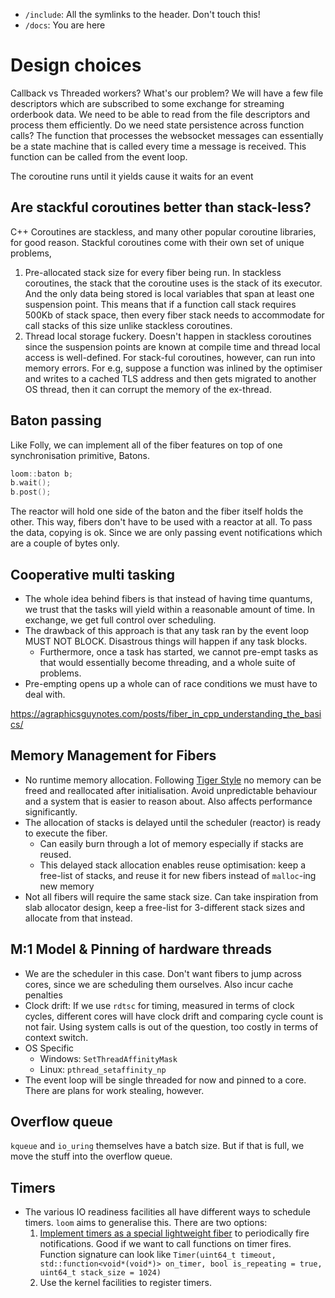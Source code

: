 - `/include`: All the symlinks to the header. Don't touch this!
- `/docs`: You are here

# Design choices

Callback vs Threaded workers?
What's our problem?
We will have a few file descriptors which are subscribed to some exchange for streaming orderbook data.
We need to be able to read from the file descriptors and process them efficiently.
Do we need state persistence across function calls? The function that processes the websocket messages can essentially
be a state machine that is called every time a message is received. This function can be called from the event loop.

The coroutine runs until it yields cause it waits for an event

## Are stackful coroutines better than stack-less?

C++ Coroutines are stackless, and many other popular coroutine libraries, for good reason. Stackful coroutines come with
their own set of unique problems,

1. Pre-allocated stack size for every fiber being run.
   In stackless coroutines, the stack that the coroutine uses is the stack of its executor. And the only data being
   stored is local variables that span at least one suspension point. This means that if a function call stack requires
   500Kb of stack space, then every fiber stack needs to accommodate for call stacks of this size unlike stackless
   coroutines.
2. Thread local storage fuckery. Doesn't happen in stackless coroutines since the suspension points are known at compile
   time and thread local access is well-defined. For stack-ful coroutines, however, can run into memory errors. For e.g,
   suppose a function was inlined by the optimiser and writes to a cached TLS address and then gets migrated to another
   OS thread, then it can corrupt the memory of the ex-thread.

## Baton passing

Like Folly, we can implement all of the fiber features on top of one synchronisation primitive, Batons.

```cpp
loom::baton b;
b.wait();
b.post();
```

The reactor will hold one side of the baton and the fiber itself holds the other. This way, fibers don't have to be used
with a reactor at all. To pass the data, copying is ok. Since we are only passing event notifications which are a couple
of bytes only.

## Cooperative multi tasking

- The whole idea behind fibers is that instead of having time quantums, we trust that the tasks will yield within a
  reasonable amount of time. In exchange, we get full control over scheduling.
- The drawback of this approach is that any task ran by the event loop MUST NOT BLOCK. Disastrous things will happen if
  any task blocks.
    - Furthermore, once a task has started, we cannot pre-empt tasks as that would essentially become
      threading, and a whole suite of problems.
- Pre-empting opens up a whole can of race conditions we must have to deal with.

https://agraphicsguynotes.com/posts/fiber_in_cpp_understanding_the_basics/

## Memory Management for Fibers

- No runtime memory allocation.
  Following [Tiger Style](https://github.com/tigerbeetle/tigerbeetle/blob/main/docs/TIGER_STYLE.md) no memory can be
  freed and reallocated after initialisation. Avoid unpredictable behaviour and a system that is easier to reason about.
  Also affects performance significantly.
- The allocation of stacks is delayed until the scheduler (reactor) is ready to execute the fiber.
    - Can easily burn through a lot of memory especially if stacks are reused.
    - This delayed stack allocation enables reuse optimisation: keep a free-list of stacks, and reuse it for new fibers
      instead of `malloc`-ing new memory
- Not all fibers will require the same stack size. Can take inspiration from slab allocator design, keep a free-list for
  3-different stack sizes and allocate from that instead.

## M:1 Model & Pinning of hardware threads

- We are the scheduler in this case. Don't want fibers to jump across cores, since we are scheduling them ourselves.
  Also incur cache penalties
- Clock drift: If we use `rdtsc` for timing, measured in terms of clock cycles, different cores will have clock drift
  and comparing cycle count is not fair. Using system calls is out of the question, too costly in terms of context
  switch.
- OS Specific
    - Windows: `SetThreadAffinityMask`
    - Linux: `pthread_setaffinity_np`
- The event loop will be single threaded for now and pinned to a core. There are plans for work stealing, however.

## Overflow queue

`kqueue` and `io_uring` themselves have a batch size. But if that is full, we
move the stuff into the overflow queue.

## Timers

- The various IO readiness facilities all have different ways to schedule timers. `loom` aims to generalise this. There
  are two options:
    1. [Implement timers as a special lightweight fiber](https://photonlibos.github.io/docs/api/thread#timer) to
       periodically fire notifications. Good if we want to call functions on timer fires. Function signature can look
       like `Timer(uint64_t timeout, std::function<void*(void*)> on_timer, bool is_repeating = true, uint64_t stack_size = 1024)`
    2. Use the kernel facilities to register timers.